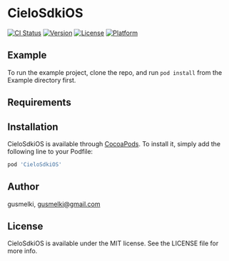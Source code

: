 # CieloSdkiOS

[![CI Status](https://img.shields.io/travis/gusmelki/CieloSdkiOS.svg?style=flat)](https://travis-ci.org/gusmelki/CieloSdkiOS)
[![Version](https://img.shields.io/cocoapods/v/CieloSdkiOS.svg?style=flat)](https://cocoapods.org/pods/CieloSdkiOS)
[![License](https://img.shields.io/cocoapods/l/CieloSdkiOS.svg?style=flat)](https://cocoapods.org/pods/CieloSdkiOS)
[![Platform](https://img.shields.io/cocoapods/p/CieloSdkiOS.svg?style=flat)](https://cocoapods.org/pods/CieloSdkiOS)

## Example

To run the example project, clone the repo, and run `pod install` from the Example directory first.

## Requirements

## Installation

CieloSdkiOS is available through [CocoaPods](https://cocoapods.org). To install
it, simply add the following line to your Podfile:

```ruby
pod 'CieloSdkiOS'
```

## Author

gusmelki, gusmelki@gmail.com

## License

CieloSdkiOS is available under the MIT license. See the LICENSE file for more info.

